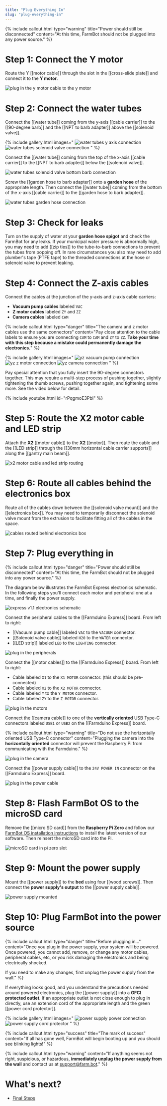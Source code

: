 ```yaml
---
title: "Plug Everything In"
slug: "plug-everything-in"
---
```



{%
include callout.html
type="warning"
title="Power should still be disconnected"
content="At this time, FarmBot should not be plugged into any power source."
%}

# Step 1: Connect the Y motor

Route the Y [[motor cable]] through the slot in the [[cross-slide plate]] and connect it to the **Y motor**.

![plug in the y motor cable to the y motor](_images/plug_in_y_motor.png)

# Step 2: Connect the water tubes

Connect the [[water tube]] coming from the y-axis [[cable carrier]] to the [[90-degree barb]] and the [[NPT to barb adapter]] above the [[solenoid valve]].

{% include gallery.html images="
![water tubes y axis connection](_images/water_tubes_y_axis_connection.png)
![water tubes solenoid valve connection](_images/water_tubes_solenoid_valve_connection.png)
" %}

Connect the [[water tube]] coming from the top of the x-axis [[cable carrier]] to the [[NPT to barb adapter]] below the [[solenoid valve]].

![water tubes solenoid valve bottom barb connection](_images/water_tubes_solenoid_valve_bottom_barb_connection.png)

Screw the [[garden hose to barb adapter]] onto a **garden hose** of the appropriate length. Then connect the [[water tube]] coming from the bottom of the x-axis [[cable carrier]] to the [[garden hose to barb adapter]].

![water tubes garden hose connection](_images/water_tubes_garden_hose_connection.png)

# Step 3: Check for leaks

Turn on the supply of water at your **garden hose spigot** and check the FarmBot for any leaks. If your municipal water pressure is abnormally high, you may need to add [[zip ties]] to the tube-to-barb connections to prevent the tubes from popping off. In rare circumstances you also may need to add plumber's tape (PTFE tape) to the threaded connections at the hose or solenoid valve to prevent leaking.

# Step 4: Connect the Z-axis cables

Connect the cables at the junction of the y-axis and z-axis cable carriers:

* **Vacuum pump cables** labeled `VAC`
* **Z motor cables** labeled `ZY` and `ZZ`
* **Camera cables** labeled `CAM`

{%
include callout.html
type="danger"
title="The camera and z motor cables use the same connectors"
content="Pay close attention to the cable labels to ensure you are connecting `CAM` to `CAM` and `ZY` to `ZZ`. **Take your time with this step because a mistake could permanently damage the electronics.**"
%}

{% include gallery.html images="
![yz vacuum pump connection](_images/yz_connection_vacuum_pump.png)
![yz z motor connection](_images/yz_connection_z_motor.png)
![yz camera connection](_images/yz_connection_camera.png)
" %}

Pay special attention that you fully insert the 90-degree connectors together. This may require a multi-step process of pushing together, slightly tightening the thumb screws, pushing together again, and tightening some more. See the video below for detail.

{% include youtube.html id="rPqgmoE3PbI" %}

# Step 5: Route the X2 motor cable and LED strip

Attach the **X2** [[motor cable]] to the **X2** [[motor]]. Then route the cable and the [[LED strip]] through the [[30mm horizontal cable carrier supports]] along the [[gantry main beam]].

![x2 motor cable and led strip routing](_images/x2_motor_cable_and_led_strip_routing.png)

# Step 6: Route all cables behind the electronics box

Route all of the cables down between the [[solenoid valve mount]] and the [[electronics box]]. You may need to temporarily disconnect the solenoid valve mount from the extrusion to facilitate fitting all of the cables in the space.

![cables routed behind electronics box](_images/cables_routed_behind_electronics_box.png)

# Step 7: Plug everything in

{%
include callout.html
type="danger"
title="Power should still be disconnected"
content="At this time, the FarmBot should not be plugged into any power source."
%}

The diagram below illustrates the FarmBot Express electronics schematic. In the following steps you'll connect each motor and peripheral one at a time, and finally the power supply.

![express v1.1 electronics schematic](_images/express_electronics_schematic.png)

Connect the peripheral cables to the [[Farmduino Express]] board. From left to right:

* [[Vacuum pump cable]] labeled `VAC` to the `VACUUM` connector.
* [[Solenoid valve cable]] labeled `H20` to the `WATER` connector.
* [[LED strip]] labeled `LED` to the `LIGHTING` connector.

![plug in the peripherals](_images/plug_in_peripherals.png)

Connect the [[motor cables]] to the [[Farmduino Express]] board. From left to right:

* Cable labeled `X1` to the `X1 MOTOR` connector. (this should be pre-connected)
* Cable labeled `X2` to the `X2 MOTOR` connector.
* Cable labeled `Y` to the `Y MOTOR` connector.
* Cable labeled `ZY` to the `Z MOTOR` connector.

![plug in the motors](_images/plug_in_motors.png)

Connect the [[camera cable]] to one of the **vertically oriented** USB Type-C connectors labeled `USB1` or `USB2` on the [[Farmduino Express]] board.

{%
include callout.html
type="warning"
title="Do not use the horizontally oriented USB Type-C connector"
content="Plugging the camera into the **horizontally oriented** connector will prevent the Raspberry Pi from communicating with the Farmduino."
%}

![plug in the camera](_images/plug_in_camera.png)

Connect the [[power supply cable]] to the `24V POWER IN` connector on the [[Farmduino Express]] board.

![plug in the power cable](_images/plug_in_power.png)

# Step 8: Flash FarmBot OS to the microSD card

Remove the [[micro SD card]] from the **Raspberry Pi Zero** and follow our [FarmBot OS installation instructions](https://software.farm.bot/docs/farmbot-os#installing-farmbot-os) to install the latest version of our software. Then reinsert the microSD card into the Pi.

![microSD card in pi zero slot](_images/microsd_card_in_pi_zero_slot.png)

# Step 9: Mount the power supply

Mount the [[power supply]] to the **bed** using four [[wood screws]]. Then connect the **power supply's output** to the [[power supply cable]].

![power supply mounted](_images/power_supply_mounted.png)

# Step 10: Plug FarmBot into the power source

{%
include callout.html
type="danger"
title="Before plugging in..."
content="Once you plug in the power supply, your system will be powered. Once powered, you cannot add, remove, or change any motor cables, peripheral cables, etc, or you risk damaging the electronics and being electrically shocked.

If you need to make any changes, first unplug the power supply from the wall."
%}

If everything looks good, and you understand the precautions needed around powered electronics, plug the [[power supply]] into a **GFCI protected outlet**. If an appropriate outlet is not close enough to plug in directly, use an extension cord of the appropriate length and the green [[power cord protector]].

{% include gallery.html images="
![power supply power connection](_images/power_supply_power_connection.png)
![power supply cord protector](_images/power_supply_cord_protector.png)
" %}

{%
include callout.html
type="success"
title="The mark of success"
content="If all has gone well, FarmBot will begin booting up and you should see blinking lights!"
%}

{%
include callout.html
type="warning"
content="If anything seems not right, suspicious, or hazardous, **immediately unplug the power supply from the wall** and contact us at [support@farm.bot](mailto:support@farm.bot)."
%}

# What's next?

- [Final Steps](final-steps.md)
